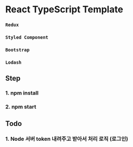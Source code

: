 # React TypeScript Template

### `Redux`

### `Styled Component`

### `Bootstrap`

### `Lodash`

## Step

### 1. npm install

### 2. npm start

## Todo

### 1. Node 서버 token 내려주고 받아서 처리 로직 (로그인)
